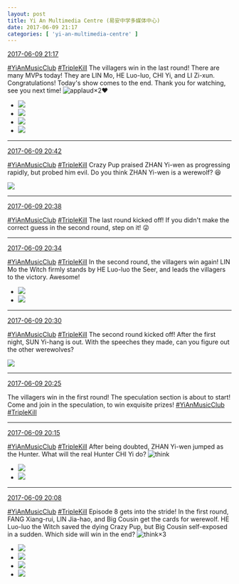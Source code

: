 ```yaml
---
layout: post
title: Yi An Multimedia Centre (易安中学多媒体中心)
date: 2017-06-09 21:17
categories: [ 'yi-an-multimedia-centre' ]
---
```


<div class="weibo-info">
  <a href="http://weibo.com/6196825252/F742Ooukc">2017-06-09 21:17</a>
</div>

[#YiAnMusicClub](http://weibo.com/p/100808beae2e3e05b17b64f63ebedca39f19b2) [#TripleKill](http://weibo.com/p/100808d614267acb9089db17679bfac43299ac) The villagers win in the last round! There are many MVPs today! They are LIN Mo, HE Luo-luo, CHI Yi, and LI Zi-xun. Congratulations! Today's show comes to the end. Thank you for watching, see you next time! ![applaud](http://img.t.sinajs.cn/t4/appstyle/expression/ext/normal/36/gza_org.gif)×2:heart:

<!-- more -->

<ul class="weibo-pic-list-2">
  <li class="weibo-pic">
    <a href="https://wx4.sinaimg.cn/mw690/006Lnfkogy1fgf8mofdjzj31kw2jqk3m.jpg"><img src="https://wx4.sinaimg.cn/thumb150/006Lnfkogy1fgf8mofdjzj31kw2jqk3m.jpg" /></a>
  </li>
  <li class="weibo-pic">
    <a href="https://wx1.sinaimg.cn/mw690/006Lnfkogy1fgf8mriumyj31kw2ca7ft.jpg"><img src="https://wx1.sinaimg.cn/thumb150/006Lnfkogy1fgf8mriumyj31kw2ca7ft.jpg" /></a>
  </li>
  <li class="weibo-pic">
    <a href="https://wx4.sinaimg.cn/mw690/006Lnfkogy1fgf8mwlazpj31kw2dck2r.jpg"><img src="https://wx4.sinaimg.cn/thumb150/006Lnfkogy1fgf8mwlazpj31kw2dck2r.jpg" /></a>
  </li>
  <li class="weibo-pic">
    <a href="https://wx3.sinaimg.cn/mw690/006Lnfkogy1fgf93f0dykj30r719a7wh.jpg"><img src="https://wx3.sinaimg.cn/thumb150/006Lnfkogy1fgf93f0dykj30r719a7wh.jpg" /></a>
  </li>
</ul>

---

<div class="weibo-info">
  <a href="http://weibo.com/6196825252/F73OIninS">2017-06-09 20:42</a>
</div>

[#YiAnMusicClub](http://weibo.com/p/100808beae2e3e05b17b64f63ebedca39f19b2) [#TripleKill](http://weibo.com/p/100808d614267acb9089db17679bfac43299ac) Crazy Pup praised ZHAN Yi-wen as progressing rapidly, but probed him evil. Do you think ZHAN Yi-wen is a werewolf? :satisfied:

<a href="https://wx1.sinaimg.cn/mw690/006Lnfkogy1fgf8fxz0xdj31kw297qfb.jpg">
  <img class="weibo-pic-preview" src="https://wx1.sinaimg.cn/orj360/006Lnfkogy1fgf8fxz0xdj31kw297qfb.jpg" />
</a>

---

<div class="weibo-info">
  <a href="http://weibo.com/6196825252/F73N2ETis">2017-06-09 20:38</a>
</div>

[#YiAnMusicClub](http://weibo.com/p/100808beae2e3e05b17b64f63ebedca39f19b2) [#TripleKill](http://weibo.com/p/100808d614267acb9089db17679bfac43299ac) The last round kicked off! If you didn't make the correct guess in the second round, step on it! :stuck_out_tongue_winking_eye:

---

<div class="weibo-info">
  <a href="http://weibo.com/6196825252/F73Lpg1pf">2017-06-09 20:34</a>
</div>

[#YiAnMusicClub](http://weibo.com/p/100808beae2e3e05b17b64f63ebedca39f19b2) [#TripleKill](http://weibo.com/p/100808d614267acb9089db17679bfac43299ac) In the second round, the villagers win again! LIN Mo the Witch firmly stands by HE Luo-luo the Seer, and leads the villagers to the victory. Awesome!

<ul class="weibo-pic-list-1">
  <li class="weibo-pic">
    <a href="https://wx1.sinaimg.cn/mw690/006Lnfkogy1fgf87lv3wpj31kw2buk22.jpg"><img src="https://wx1.sinaimg.cn/thumb150/006Lnfkogy1fgf87lv3wpj31kw2buk22.jpg" /></a>
  </li>
  <li class="weibo-pic">
    <a href="https://wx1.sinaimg.cn/mw690/006Lnfkogy1fgf87pgfxjj31kw2dcwpf.jpg"><img src="https://wx1.sinaimg.cn/thumb150/006Lnfkogy1fgf87pgfxjj31kw2dcwpf.jpg" /></a>
  </li>
</ul>

---

<div class="weibo-info">
  <a href="http://weibo.com/6196825252/F73JHc9Jw">2017-06-09 20:30</a>
</div>

[#YiAnMusicClub](http://weibo.com/p/100808beae2e3e05b17b64f63ebedca39f19b2) [#TripleKill](http://weibo.com/p/100808d614267acb9089db17679bfac43299ac) The second round kicked off! After the first night, SUN Yi-hang is out. With the speeches they made, can you figure out the other werewolves?

<a href="https://wx2.sinaimg.cn/mw690/006Lnfkogy1fgf82fbftaj31kw2dcwpp.jpg">
  <img class="weibo-pic-preview" src="https://wx2.sinaimg.cn/orj360/006Lnfkogy1fgf82fbftaj31kw2dcwpp.jpg" />
</a>

---

<div class="weibo-info">
  <a href="http://weibo.com/6196825252/F73HE7iK7">2017-06-09 20:25</a>
</div>

The villagers win in the first round! The speculation section is about to start! Come and join in the speculation, to win exquisite prizes! [#YiAnMusicClub](http://weibo.com/p/100808beae2e3e05b17b64f63ebedca39f19b2) [#TripleKill](http://weibo.com/p/100808d614267acb9089db17679bfac43299ac)

---

<div class="weibo-info">
  <a href="http://weibo.com/6196825252/F73DHbQj9">2017-06-09 20:15</a>
</div>

[#YiAnMusicClub](http://weibo.com/p/100808beae2e3e05b17b64f63ebedca39f19b2) [#TripleKill](http://weibo.com/p/100808d614267acb9089db17679bfac43299ac) After being doubted, ZHAN Yi-wen jumped as the Hunter. What will the real Hunter CHI Yi do? ![think](http://img.t.sinajs.cn/t4/appstyle/expression/ext/normal/e9/sk_org.gif)

<ul class="weibo-pic-list-1">
  <li class="weibo-pic">
    <a href="https://wx1.sinaimg.cn/mw690/006Lnfkogy1fgf7lkms63j31kw2dcn8x.jpg"><img src="https://wx1.sinaimg.cn/thumb150/006Lnfkogy1fgf7lkms63j31kw2dcn8x.jpg" /></a>
  </li>
  <li class="weibo-pic">
    <a href="https://wx2.sinaimg.cn/mw690/006Lnfkogy1fgf7ljvr5uj31kw2dcqee.jpg"><img src="https://wx2.sinaimg.cn/thumb150/006Lnfkogy1fgf7ljvr5uj31kw2dcqee.jpg" /></a>
  </li>
</ul>

---

<div class="weibo-info">
  <a href="http://weibo.com/6196825252/F73APgxoi">2017-06-09 20:08</a>
</div>

[#YiAnMusicClub](http://weibo.com/p/100808beae2e3e05b17b64f63ebedca39f19b2) [#TripleKill](http://weibo.com/p/100808d614267acb9089db17679bfac43299ac) Episode 8 gets into the stride! In the first round, FANG Xiang-rui, LIN Jia-hao, and Big Cousin get the cards for werewolf. HE Luo-luo the Witch saved the dying Crazy Pup, but Big Cousin self-exposed in a sudden. Which side will win in the end? ![think](http://img.t.sinajs.cn/t4/appstyle/expression/ext/normal/e9/sk_org.gif)×3

<ul class="weibo-pic-list-2">
  <li class="weibo-pic">
    <a href="https://wx1.sinaimg.cn/mw690/006Lnfkogy1fgf762idb1j31kw29hnbz.jpg"><img src="https://wx1.sinaimg.cn/thumb150/006Lnfkogy1fgf762idb1j31kw29hnbz.jpg" /></a>
  </li>
  <li class="weibo-pic">
    <a href="https://wx1.sinaimg.cn/mw690/006Lnfkogy1fgf7c3zn40j31kw2db146.jpg"><img src="https://wx1.sinaimg.cn/thumb150/006Lnfkogy1fgf7c3zn40j31kw2db146.jpg" /></a>
  </li>
  <li class="weibo-pic">
    <a href="https://wx1.sinaimg.cn/mw690/006Lnfkogy1fgf7calco2j31kw2dnn94.jpg"><img src="https://wx1.sinaimg.cn/thumb150/006Lnfkogy1fgf7calco2j31kw2dnn94.jpg" /></a>
  </li>
  <li class="weibo-pic">
    <a href="https://wx1.sinaimg.cn/mw690/006Lnfkogy1fgf7cgu7y6j31kw2ayk1h.jpg"><img src="https://wx1.sinaimg.cn/thumb150/006Lnfkogy1fgf7cgu7y6j31kw2ayk1h.jpg" /></a>
  </li>
</ul>
